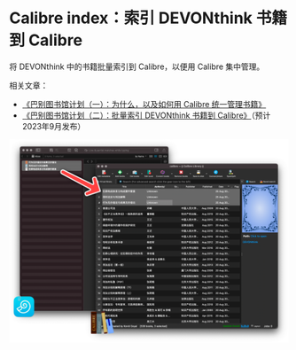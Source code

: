 # Calibre index：索引 DEVONthink 书籍到 Calibre

将 DEVONthink 中的书籍批量索引到 Calibre，以便用 Calibre 集中管理。

相关文章：

- [《巴别图书馆计划（一）：为什么，以及如何用 Calibre 统一管理书籍》](https://utgd.net/article/20253)
- [《巴别图书馆计划（二）：批量索引 DEVONthink 书籍到 Calibre》](https://utgd.net/article/20254)（预计2023年9月发布）

![title](img.png)